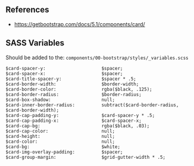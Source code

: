 ## References
* https://getbootstrap.com/docs/5.1/components/card/

## SASS Variables

Should be added to the:
`components/00-bootstrap/styles/_variables.scss`

```
$card-spacer-y:                     $spacer;
$card-spacer-x:                     $spacer;
$card-title-spacer-y:               $spacer * .5;
$card-border-width:                 $border-width;
$card-border-color:                 rgba($black, .125);
$card-border-radius:                $border-radius;
$card-box-shadow:                   null;
$card-inner-border-radius:          subtract($card-border-radius, $card-border-width);
$card-cap-padding-y:                $card-spacer-y * .5;
$card-cap-padding-x:                $card-spacer-x;
$card-cap-bg:                       rgba($black, .03);
$card-cap-color:                    null;
$card-height:                       null;
$card-color:                        null;
$card-bg:                           $white;
$card-img-overlay-padding:          $spacer;
$card-group-margin:                 $grid-gutter-width * .5;
```
